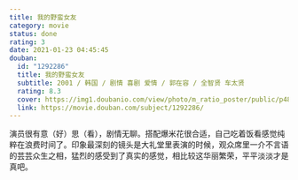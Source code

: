 ```yaml
---
title: 我的野蛮女友
category: movie
status: done
rating: 3
date: 2021-01-23 04:45:45
douban:
  id: "1292286"
  title: 我的野蛮女友
  subtitle: 2001 / 韩国 / 剧情 喜剧 爱情 / 郭在容 / 全智贤 车太贤
  rating: 8.3
  cover: https://img1.doubanio.com/view/photo/m_ratio_poster/public/p489336497.jpg
  link: https://movie.douban.com/subject/1292286/
---
```


演员很有意（好）思（看），剧情无聊。搭配爆米花很合适，自己吃着饭看感觉纯粹在浪费时间了。印象最深刻的镜头是大礼堂里表演的时候，观众席里一介不言语的芸芸众生之相，猛烈的感受到了真实的感觉，相比较这华丽繁荣，平平淡淡才是真吧。